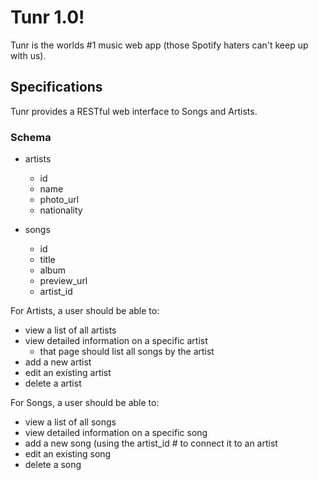 # Tunr 1.0!

Tunr is the worlds #1 music web app (those Spotify haters can't keep up with us).

## Specifications

Tunr provides a RESTful web interface to Songs and Artists.

### Schema

* artists
  * id
  * name
  * photo_url
  * nationality

* songs
  * id
  * title
  * album
  * preview_url
  * artist_id


For Artists, a user should be able to:
  * view a list of all artists
  * view detailed information on a specific artist
    * that page should list all songs by the artist
  * add a new artist
  * edit an existing artist
  * delete a artist

For Songs, a user should be able to:
  * view a list of all songs
  * view detailed information on a specific song
  * add a new song (using the artist_id # to connect it to an artist
  * edit an existing song
  * delete a song
